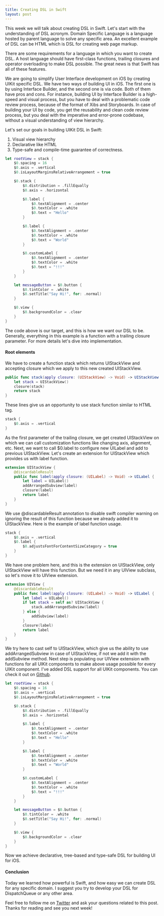 ```yaml
---
title: Creating DSL in Swift
layout: post
---
```


This week we will talk about creating DSL in Swift. Let's start with the understanding of DSL acronym. Domain Specific Language is a language hosted by parent language to solve any specific area. An excellent example of DSL can be HTML which is DSL for creating web page markup.

There are some requirements for a language in which you want to create DSL. A host language should have first-class functions, trailing closures and operator overloading to make DSL possible. The great news is that Swift has all of these features.

We are going to simplify User Interface development on iOS by creating UIKit specific DSL. We have two ways of building UI in iOS. The first one is by using Interface Builder, and the second one is via code. Both of them have pros and cons. For instance, building UI by Interface Builder is a high-speed and visual process, but you have to deal with a problematic code review process, because of the format of Xibs and Storyboards. In case of building your UI by code, you get the reusability and clean code review process, but you deal with the imperative and error-prone codebase, without a visual understanding of view hierarchy.

Let's set our goals in building UIKit DSL in Swift:
1. Visual view hierarchy
2. Declarative like HTML
3. Type-safe and compile-time guarantee of correctness.

```swift
let rootView = stack {
    $0.spacing = 16
    $0.axis = .vertical
    $0.isLayoutMarginsRelativeArrangement = true

    $0.stack {
        $0.distribution = .fillEqually
        $0.axis = .horizontal

        $0.label {
            $0.textAlignment = .center
            $0.textColor = .white
            $0.text = "Hello"
        }

        $0.label {
            $0.textAlignment = .center
            $0.textColor = .white
            $0.text = "World"
        }

        $0.customLabel {
            $0.textAlignment = .center
            $0.textColor = .white
            $0.text = "!!!"
        }
    }

    let messageButton = $0.button {
        $0.tintColor = .white
        $0.setTitle("Say Hi!", for: .normal)
    }

    $0.view {
        $0.backgroundColor = .clear
    }
}
```

The code above is our target, and this is how we want our DSL to be. Generally, everything in this example is a function with a trailing closure parameter. For more details let's dive into implementation.

#### Root elements
We have to create a function stack which returns UIStackView and accepting closure which we apply to this new created UIStackView.

```swift
public func stack(apply closure: (UIStackView) -> Void) -> UIStackView {
    let stack = UIStackView()
    closure(stack)
    return stack
}
```

These lines give us an opportunity to use stack function similar to HTML tag.

```swift
stack {
    $0.axis = .vertical
}
```

As the first parameter of the trailing closure, we get created UIStackView on which we can call customization functions like changing axis, alignment, etc. Next, we want to call $0.label to configure new UILabel and add to previous UIStackView. Let's create an extension for UIStackView which provides us with label function.

```swift
extension UIStackView {
    @discardableResult
    public func label(apply closure: (UILabel) -> Void) -> UILabel {
        let label = UILabel()
        addArrangedSubview(label)
        closure(label)
        return label
    }
}
```

We use @discardableResult annotation to disable swift compiler warning on ignoring the result of this function because we already added it to UIStackView. Here is the example of label function usage.

```swift
stack {
    $0.axis = .vertical
    $0.label {
        $0.adjustsFontForContentSizeCategory = true
    }
}
```

We have one problem here, and this is the extension on UIStackView, only UIStackView will have this function. But we need it in any UIView subclass, so let's move it to UIView extension.

```swift
extension UIView {
    @discardableResult
    public func label(apply closure: (UILabel) -> Void) -> UILabel {
        let label = UILabel()
        if let stack = self as? UIStackView {
            stack.addArrangedSubview(label)
        } else {
            addSubview(label)
        }
        closure(label)
        return label
    }
}
```

We try here to cast self to UIStackView, which give us the ability to use addArrangedSubview in case of UIStackView, if not we add it with the addSubview method. Next step is populating our UIView extension with functions for all UIKit components to make above usage possible for every UIKit component. I've added DSL support for all UIKit components. You can check it out on [Github](https://github.com/mecid/UIKitSwiftDSL). 

```swift
let rootView = stack {
    $0.spacing = 16
    $0.axis = .vertical
    $0.isLayoutMarginsRelativeArrangement = true

    $0.stack {
        $0.distribution = .fillEqually
        $0.axis = .horizontal

        $0.label {
            $0.textAlignment = .center
            $0.textColor = .white
            $0.text = "Hello"
        }

        $0.label {
            $0.textAlignment = .center
            $0.textColor = .white
            $0.text = "World"
        }

        $0.customLabel {
            $0.textAlignment = .center
            $0.textColor = .white
            $0.text = "!!!"
        }
    }

    let messageButton = $0.button {
        $0.tintColor = .white
        $0.setTitle("Say Hi!", for: .normal)
    }

    $0.view {
        $0.backgroundColor = .clear
    }
}
```

Now we achieve declarative, tree-based and type-safe DSL for building UI for iOS.

#### Conclusion
Today we learned how powerful is Swift, and how easy we can create DSL for any specific domain. I suggest you try to develop your DSL for DispatchQueue or any other area.

Feel free to follow me on [Twitter](https://twitter.com/mecid) and ask your questions related to this post. Thanks for reading and see you next week!